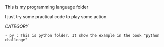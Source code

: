 This is my programming language folder

I just try some practical code to play some action.

*CATEGORY*

    - py : This is python folder. It show the example in the book "python challenge"